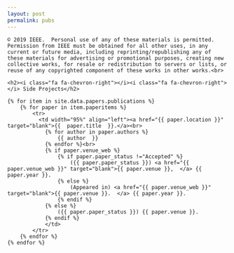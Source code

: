 ```yaml
---
layout: post
permalink: pubs
---
```

<?php include_once("analyticstracking.php") ?>

<table class="table table-hover" >
	<!-- For the IEEE publications on this page, be sure to follow the <a href="https://journals.ieeeauthorcenter.ieee.org/become-an-ieee-journal-author/publishing-ethics/guidelines-and-policies/policy-posting-your-journal-article">IEEE ethics and guidelines policy</a> when citing or using any of these materials. A skeleton of the policy is posted in the following paragraph.
	<hr> -->

	© 2019 IEEE.  Personal use of any of these materials is permitted.  Permission from IEEE must be obtained for all other uses, in any current or future media, including reprinting/republishing any of these materials for advertising or promotional purposes, creating new collective works, for resale or redistribution to servers or lists, or reuse of any copyrighted component of these works in other works.<br>

	<h2><i class="fa fa-chevron-right"></i><i class="fa fa-chevron-right"></i> Side Projects</h2>
	
    {% for item in site.data.papers.publications %}
    	{% for paper in item.paperitems %}
	        <tr>
	          <td width="95%" align="left"><a href="{{ paper.location }}" target="blank">{{  paper.title  }}.</a><br>
	          	{% for author in paper.authors %}
	          		{{ author  }}
	          	{% endfor %}<br>
	          	{% if paper.venue_web %}
		          	{% if paper.paper_status !="Accepted" %}
	      				({{ paper.paper_status }}) <a href="{{ paper.venue_web }}" target="blank">{{ paper.venue }},  </a> {{ paper.year }}.
	      			{% else %}
	      				(Appeared in) <a href="{{ paper.venue_web }}" target="blank">{{ paper.venue }}.  </a> {{ paper.year }}.
	      			{% endif %}
		      	{% else %}
		      		({{ paper.paper_status }}) {{ paper.venue }}.
		      	{% endif %}
		      	</td>
	      	</tr>
    	{% endfor %}
  	{% endfor %}
</table>
